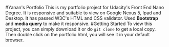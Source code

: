 #Yanan's Portfolio
This is my portfolio project for Udacity's Front End Nano Degree. It is responsive and suitable to view on Google Nexus 5, Ipad and Desktop.
It has passed W3C's HTML and CSS validator. Used **Bootstrap** and **media query** to make it responsive.
#Getting Started
To view this project, you can simply download it or do `git clone` to get a local copy. Then double click on the portfolio.html, you will see it in your default browser.
